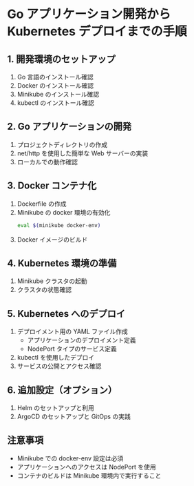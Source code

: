 # Go アプリケーション開発から Kubernetes デプロイまでの手順

## 1. 開発環境のセットアップ

1. Go 言語のインストール確認
2. Docker のインストール確認
3. Minikube のインストール確認
4. kubectl のインストール確認

## 2. Go アプリケーションの開発

1. プロジェクトディレクトリの作成
2. net/http を使用した簡単な Web サーバーの実装
3. ローカルでの動作確認

## 3. Docker コンテナ化

1. Dockerfile の作成
2. Minikube の docker 環境の有効化
   ```bash
   eval $(minikube docker-env)
   ```
3. Docker イメージのビルド

## 4. Kubernetes 環境の準備

1. Minikube クラスタの起動
2. クラスタの状態確認

## 5. Kubernetes へのデプロイ

1. デプロイメント用の YAML ファイル作成
   - アプリケーションのデプロイメント定義
   - NodePort タイプのサービス定義
2. kubectl を使用したデプロイ
3. サービスの公開とアクセス確認

## 6. 追加設定（オプション）

1. Helm のセットアップと利用
2. ArgoCD のセットアップと GitOps の実践

## 注意事項

- Minikube での docker-env 設定は必須
- アプリケーションへのアクセスは NodePort を使用
- コンテナのビルドは Minikube 環境内で実行すること


